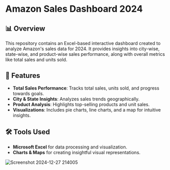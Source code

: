 # Amazon Sales Dashboard 2024  

## 📊 Overview  
This repository contains an Excel-based interactive dashboard created to analyze Amazon's sales data for 2024. It provides insights into city-wise, state-wise, and product-wise sales performance, along with overall metrics like total sales and units sold.  

## 🚀 Features  
- **Total Sales Performance**: Tracks total sales, units sold, and progress towards goals.  
- **City & State Insights**: Analyzes sales trends geographically.  
- **Product Analysis**: Highlights top-selling products and unit sales.  
- **Visualizations**: Includes pie charts, line charts, and a map for intuitive insights.  



## 🛠️ Tools Used  
- **Microsoft Excel** for data processing and visualization.  
- **Charts & Maps** for creating insightful visual representations.  

![Screenshot 2024-12-27 214005](https://github.com/user-attachments/assets/6ee65199-ab87-42ff-9acb-7fbcaf81008e)
